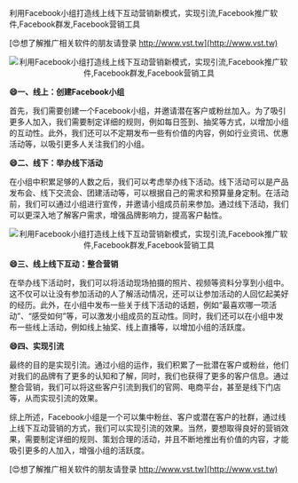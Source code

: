 利用Facebook小组打造线上线下互动营销新模式，实现引流,Facebook推广软件,Facebook群发,Facebook营销工具

[😍想了解推广相关软件的朋友请登录 http://www.vst.tw](http://www.vst.tw)

 <center><img src="https://vst.tw/MP4/tuiguang/png/4.png" alt="利用Facebook小组打造线上线下互动营销新模式，实现引流,Facebook推广软件,Facebook群发,Facebook营销工具"></center>

**😄一、线上：创建Facebook小组**

首先，我们需要创建一个Facebook小组，并邀请潜在客户或粉丝加入。为了吸引更多人加入，我们需要制定详细的规则，例如每日签到、抽奖等方式，以增加小组的互动性。此外，我们还可以不定期发布一些有价值的内容，例如行业资讯、优惠活动等，以吸引更多人关注我们的小组。

**😄二、线下：举办线下活动**

在小组中积累足够的人数之后，我们可以考虑举办线下活动。线下活动可以是产品发布会、线下交流会、团建活动等，可以根据自己的需求和预算量身定制。在活动前，我们可以通过小组进行宣传，并邀请小组成员前来参加。通过线下活动，我们可以更深入地了解客户需求，增强品牌影响力，提高客户黏性。

 <center><img src="https://vst.tw/MP4/tuiguang/png/2.png" alt="利用Facebook小组打造线上线下互动营销新模式，实现引流,Facebook推广软件,Facebook群发,Facebook营销工具"></center>

**😄三、线上线下互动：整合营销**

在举办线下活动时，我们可以将活动现场拍摄的照片、视频等资料分享到小组中。这不仅可以让没有参加活动的人了解活动情况，还可以让参加活动的人回忆起美好的经历。此外，在小组中发布一些关于线下活动的话题，例如“最喜欢哪一项活动”、“感受如何”等，可以激发小组成员的互动性。同时，我们还可以在小组中发布一些线上活动，例如线上抽奖、线上直播等，以增加小组的活跃度。

**😄四、实现引流**

最终的目的是实现引流。通过小组的运作，我们积累了一批潜在客户或粉丝，他们对我们的品牌有了更多的认知和了解，同时，我们也获得了更多的客户信息。通过整合营销，我们可以将这些客户引流到我们的官网、电商平台，甚至是线下门店等，从而实现引流的效果。

综上所述，Facebook小组是一个可以集中粉丝、客户或潜在客户的社群，通过线上线下互动营销的方式，我们可以实现引流的效果。当然，要想取得良好的营销效果，需要制定详细的规则、策划合理的活动，并且不断地推出有价值的内容，才能吸引更多的人加入，增强小组的活跃度。

[😍想了解推广相关软件的朋友请登录 http://www.vst.tw](http://www.vst.tw)



